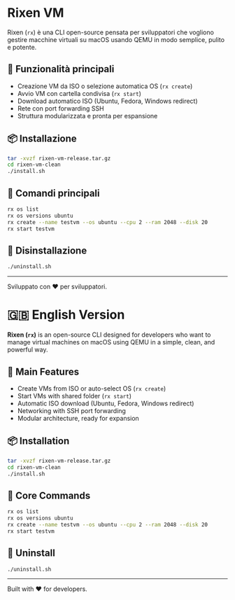 # Rixen VM

Rixen (`rx`) è una CLI open-source pensata per sviluppatori che vogliono gestire macchine virtuali su macOS usando QEMU in modo semplice, pulito e potente.

## 🚀 Funzionalità principali

- Creazione VM da ISO o selezione automatica OS (`rx create`)
- Avvio VM con cartella condivisa (`rx start`)
- Download automatico ISO (Ubuntu, Fedora, Windows redirect)
- Rete con port forwarding SSH
- Struttura modularizzata e pronta per espansione

## 📦 Installazione

```bash
tar -xvzf rixen-vm-release.tar.gz
cd rixen-vm-clean
./install.sh
```

## 🧪 Comandi principali

```bash
rx os list
rx os versions ubuntu
rx create --name testvm --os ubuntu --cpu 2 --ram 2048 --disk 20
rx start testvm
```

## 🧹 Disinstallazione

```bash
./uninstall.sh
```

---

Sviluppato con ❤️ per sviluppatori.

# 🇬🇧 English Version

**Rixen (`rx`)** is an open-source CLI designed for developers who want to manage virtual machines on macOS using QEMU in a simple, clean, and powerful way.

## 🚀 Main Features

* Create VMs from ISO or auto-select OS (`rx create`)
* Start VMs with shared folder (`rx start`)
* Automatic ISO download (Ubuntu, Fedora, Windows redirect)
* Networking with SSH port forwarding
* Modular architecture, ready for expansion

## 📦 Installation

```bash
tar -xvzf rixen-vm-release.tar.gz
cd rixen-vm-clean
./install.sh
```

## 🧪 Core Commands

```bash
rx os list
rx os versions ubuntu
rx create --name testvm --os ubuntu --cpu 2 --ram 2048 --disk 20
rx start testvm
```

## 🧹 Uninstall

```bash
./uninstall.sh
```

---

Built with ❤️ for developers.



